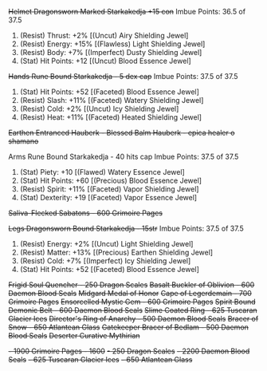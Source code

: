 ~~Helmet	Dragonsworn Marked Starkakedja	+15 con~~
Imbue Points: 36.5 of 37.5
1. (Resist) Thrust: +2% [(Uncut) Airy Shielding Jewel]
2. (Resist) Energy: +15% [(Flawless) Light Shielding Jewel]
3. (Resist) Body: +7% [(Imperfect) Dusty Shielding Jewel]
4. (Stat) Hit Points: +12 [(Uncut) Blood Essence Jewel]

~~Hands		Rune Bound Starkakedja - 5 dex cap~~
Imbue Points: 37.5 of 37.5
1. (Stat) Hit Points: +52 [(Faceted) Blood Essence Jewel]
2. (Resist) Slash: +11% [(Faceted) Watery Shielding Jewel]
3. (Resist) Cold: +2% [(Uncut) Icy Shielding Jewel]
4. (Resist) Heat: +11% [(Faceted) Heated Shielding Jewel]

~~Earthen Entranced Hauberk - Blessed Balm Hauberk - epica healer o shamano~~

Arms 	Rune Bound Starkakedja - 40 hits cap
Imbue Points: 37.5 of 37.5
1. (Stat) Piety: +10 [(Flawed) Watery Essence Jewel]
2. (Stat) Hit Points: +60 [(Precious) Blood Essence Jewel]
3. (Resist) Spirit: +11% [(Faceted) Vapor Shielding Jewel]
4. (Stat) Dexterity: +19 [(Faceted) Vapor Essence Jewel]

~~Saliva-Flecked Sabatons - 600 Grimoire Pages~~

~~Legs		Dragonsworn Bound Starkakedja - 15str~~
Imbue Points: 37.5 of 37.5
1. (Resist) Energy: +2% [(Uncut) Light Shielding Jewel]
2. (Resist) Matter: +13% [(Precious) Earthen Shielding Jewel]
3. (Resist) Cold: +7% [(Imperfect) Icy Shielding Jewel]
4. (Stat) Hit Points: +52 [(Faceted) Blood Essence Jewel]

~~Frigid Soul Quencher - 250 Dragon Scales~~
~~Basalt Buckler of Oblivion - 600 Daemon Blood Seals~~
~~Midgard Medal of Honor~~
~~Cape of Legerdemain - 700 Grimoire Pages~~
~~Ensorcelled Mystic Gem - 600 Grimoire Pages~~
~~Spirit Bound Demonic Belt - 600 Daemon Blood Seals~~
~~Slime Coated Ring - 625 Tuscaran Glacier Ices~~
~~Director's Ring of Anarchy - 500 Daemon Blood Seals~~
~~Bracer of Snow - 650 Atlantean Glass~~
~~Gatekeeper Bracer of Bedlam - 500 Daemon Blood Seals~~
~~Deserter Curative Mythirian~~

~~- 1900 Grimoire Pages - 1600~~
~~- 250 Dragon Scales~~
~~- 2200 Daemon Blood Seals~~
~~- 625 Tuscaran Glacier Ices~~
~~- 650 Atlantean Glass~~

